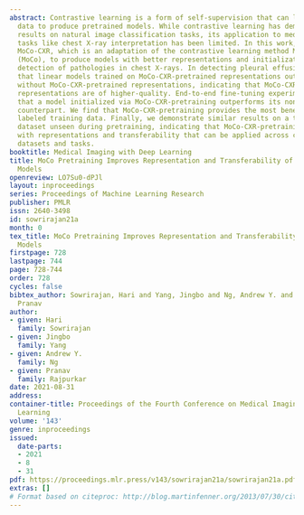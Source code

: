 ```yaml
---
abstract: Contrastive learning is a form of self-supervision that can leverage unlabeled
  data to produce pretrained models. While contrastive learning has demonstrated promising
  results on natural image classification tasks, its application to medical imaging
  tasks like chest X-ray interpretation has been limited. In this work, we propose
  MoCo-CXR, which is an adaptation of the contrastive learning method Momentum Contrast
  (MoCo), to produce models with better representations and initializations for the
  detection of pathologies in chest X-rays. In detecting pleural effusion, we find
  that linear models trained on MoCo-CXR-pretrained representations outperform those
  without MoCo-CXR-pretrained representations, indicating that MoCo-CXR-pretrained
  representations are of higher-quality. End-to-end fine-tuning experiments reveal
  that a model initialized via MoCo-CXR-pretraining outperforms its non-MoCo-CXR-pretrained
  counterpart. We find that MoCo-CXR-pretraining provides the most benefit with limited
  labeled training data. Finally, we demonstrate similar results on a target Tuberculosis
  dataset unseen during pretraining, indicating that MoCo-CXR-pretraining endows models
  with representations and transferability that can be applied across chest X-ray
  datasets and tasks.
booktitle: Medical Imaging with Deep Learning
title: MoCo Pretraining Improves Representation and Transferability of Chest X-ray
  Models
openreview: LO7Su0-dPJl
layout: inproceedings
series: Proceedings of Machine Learning Research
publisher: PMLR
issn: 2640-3498
id: sowrirajan21a
month: 0
tex_title: MoCo Pretraining Improves Representation and Transferability of Chest X-ray
  Models
firstpage: 728
lastpage: 744
page: 728-744
order: 728
cycles: false
bibtex_author: Sowrirajan, Hari and Yang, Jingbo and Ng, Andrew Y. and Rajpurkar,
  Pranav
author:
- given: Hari
  family: Sowrirajan
- given: Jingbo
  family: Yang
- given: Andrew Y.
  family: Ng
- given: Pranav
  family: Rajpurkar
date: 2021-08-31
address:
container-title: Proceedings of the Fourth Conference on Medical Imaging with Deep
  Learning
volume: '143'
genre: inproceedings
issued:
  date-parts:
  - 2021
  - 8
  - 31
pdf: https://proceedings.mlr.press/v143/sowrirajan21a/sowrirajan21a.pdf
extras: []
# Format based on citeproc: http://blog.martinfenner.org/2013/07/30/citeproc-yaml-for-bibliographies/
---
```

